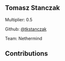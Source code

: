 
## Tomasz Stanczak
Multiplier: 0.5

Github: [@tkstanczak](https://github.com/tkstanczak)

Team: Nethermind

## Contributions
